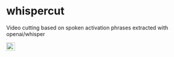 # whispercut
Video cutting based on spoken activation phrases extracted with openai/whisper

<a href="https://colab.research.google.com/github/cyremur/whispercut/blob/main/whispercut.ipynb"><img src="https://colab.research.google.com/assets/colab-badge.svg" height=22.5></a>  